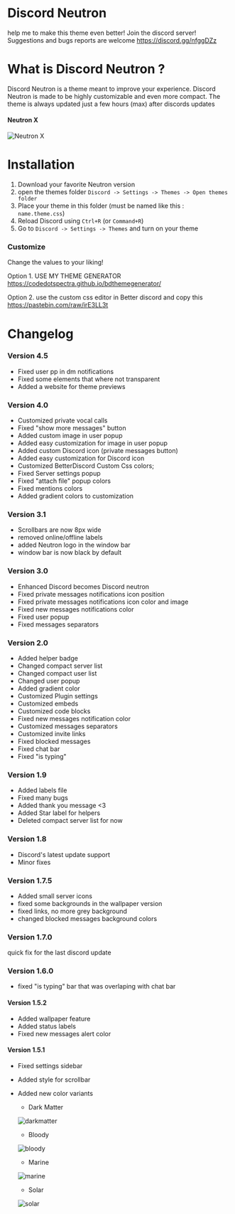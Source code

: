 # Discord Neutron
help me to make this theme even better! Join the discord server!
Suggestions and bugs reports are welcome
https://discord.gg/nfggDZz

# What is Discord Neutron ?
Discord Neutron is a theme meant to improve your experience. Discord Neutron is made to be highly customizable and even more compact. The theme is always updated just a few hours (max) after discords updates

#### Neutron X
![Neutron X](https://i.imgur.com/LNtTeZi.jpg)

# Installation
1. Download your favorite Neutron version
2. open the themes folder `Discord -> Settings -> Themes -> Open themes folder`
3. Place your theme in this folder (must be named like this : `name.theme.css`)
4. Reload Discord using `Ctrl+R` (or `Command+R`)
5. Go to `Discord -> Settings -> Themes` and turn on your theme

### Customize


Change the values to your liking!

Option 1. USE MY THEME GENERATOR
https://codedotspectra.github.io/bdthemegenerator/

Option 2. use the custom css editor in Better discord and copy this
https://pastebin.com/raw/irE3LL3t

# Changelog

### Version 4.5
* Fixed user pp in dm notifications
* Fixed some elements that where not transparent
* Added a website for theme previews

### Version 4.0
* Customized private vocal calls
* Fixed "show more messages" button
* Added custom image in user popup
* Added easy customization for image in user popup
* Added custom Discord icon (private messages button)
* Added easy customization for Discord icon
* Customized BetterDiscord Custom Css colors;
* Fixed Server settings popup
* Fixed "attach file" popup colors
* Fixed mentions colors
* Added gradient colors to customization

### Version 3.1
* Scrollbars are now 8px wide
* removed online/offline labels
* added Neutron logo in the window bar
* window bar is now black by default

### Version 3.0
* Enhanced Discord becomes Discord neutron
* Fixed private messages notifications icon position
* Fixed private messages notifications icon color and image
* Fixed new messages notifications color
* Fixed user popup
* Fixed messages separators

### Version 2.0
* Added helper badge
* Changed compact server list
* Changed compact user list
* Changed user popup
* Added gradient color
* Customized Plugin settings
* Customized embeds
* Customized code blocks
* Fixed new messages notification color
* Customized messages separators
* Customized invite links
* Fixed blocked messages
* Fixed chat bar
* Fixed "is typing"

### Version 1.9
* Added labels file
* Fixed many bugs
* Added thank you message <3
* Added Star label for helpers
* Deleted compact server list for now

### Version 1.8
* Discord's latest update support
* Minor fixes

### Version 1.7.5
* Added small server icons
* fixed some backgrounds in the wallpaper version
* fixed links, no more grey background
* changed blocked messages background colors

### Version 1.7.0
quick fix for the last discord update

### Version 1.6.0
* fixed "is typing" bar that was overlaping with chat bar

#### Version 1.5.2
* Added wallpaper feature
* Added status labels
* Fixed new messages alert color

#### Version 1.5.1
* Fixed settings sidebar
* Added style for scrollbar
* Added new color variants
  * Dark Matter

  ![darkmatter](https://preview.ibb.co/mcmuvT/darkmatter.jpg)

  * Bloody

  ![bloody](https://preview.ibb.co/c8fb9o/bloody.jpg)

  * Marine

  ![marine](https://preview.ibb.co/jNv9Uo/marine.jpg)

  * Solar

  ![solar](https://preview.ibb.co/cAyUUo/solar.jpg)
